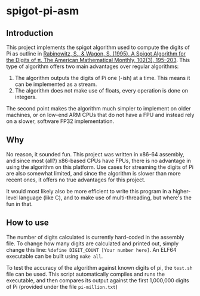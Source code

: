 # spigot-pi-asm

## Introduction
This project implements the spigot algorithm used to compute the digits of Pi as outline in [Rabinowitz, S., & Wagon, S. (1995). A Spigot Algorithm for the Digits of π. The American Mathematical Monthly, 102(3), 195–203](https://doi.org/10.2307/2975006). This type of algorithm offers two main advantages over regular algorithms:
1. The algorithm outputs the digits of Pi one (-ish) at a time. This means it can be implemented as a stream.
2. The algorithm does not make use of floats, every operation is done on integers.

The second point makes the algorithm much simpler to implement on older machines, or on low-end ARM CPUs that do not have a FPU and instead rely on a slower, software FP32 implementation.

## Why
No reason, it sounded fun. This project was written in x86-64 assembly, and since most (all?) x86-based CPUs have FPUs, there is no advantage in using the algorithm on this platform. Use cases for streaming the digits of Pi are also somewhat limited, and since the algorithm is slower than more recent ones, it offers no true advantages for this project.

It would most likely also be more efficient to write this program in a higher-level language (like C), and to make use of multi-threading, but where's the fun in that.


## How to use
The number of digits calculated is currently hard-coded in the assembly file. To change how many digits are calculated and printed out, simply change this line: `%define DIGIT_COUNT [Your number here]`. An ELF64 executable can be built using `make all`.

To test the accuracy of the algorithm against known digits of pi, the `test.sh` file can be used. This script automatically compiles and runs the executable, and then compares its output against the first 1,000,000 digits of Pi (provided under the file `pi-million.txt`)
